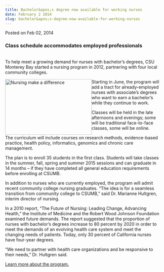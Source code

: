 ```yaml
---
title: Bachelor&apos;s degree now available for working nurses
date: February 2 2014
slug: bachelor&apos;s-degree-now-available-for-working-nurses
---
```


 



<span class="date">Posted on Feb 02, 2014    </span>
<h3>Class schedule accommodates employed professionals</h3>
<p><br>
To help meet a growing demand for nurses with bachelor&#x2019;s degrees,
CSU Monterey Bay started a nursing program in 2012, partnering with
four local community colleges.</br></p>
<p><img alt="Nursing make a difference" src="https://news.csumb.edu/sites/default/files/65/attachments/news/images/nursing_image.jpeg" style="float:left; width:280px; height:180px">Starting in June,
the program will add a tract for already-employed nurses with
associate&#x2019;s degrees who want to earn a bachelor&#x2019;s while they
continue to work.</img></p>
<p>Classes will be held in the late afternoons and evenings; some
will be traditional face-to-face classes, some will be online.</p>
<p>The curriculum will include courses on research methods,
evidence-based practice, health policy, informatics, genomics and
chronic care management.</p>
<p>The plan is to enroll 35 students in the first class. Students
will take classes in the summer, fall, spring and summer 2015
sessions and can graduate in 14 months &#x2013; if they have completed all
general education requirements before enrolling at CSUMB.</p>
<p>In addition to nurses who are currently employed, the program
will admit recent community college nursing graduates. &#x201C;The idea is
for a seamless transition from community college to CSUMB,&#x201D; said
Dr. Marianne Hultgren, interim director of nursing.</p>
<p>In a 2010 report, &#x201C;The Future of Nursing: Leading Change,
Advancing Health,&#x201D; the Institute of Medicine and the Robert Wood
Johnson Foundation examined future demands. The report suggested
that the proportion of nurses with bachelor&#x2019;s degrees increase to
80 percent by 2020 in order to meet the demands of an evolving
health care system and meet the changing needs of patients. Today,
only 30 percent of California nurses have four-year degrees.</p>
<p>&#x201C;We need to partner with health care organizations and be
responsive to their needs,&#x201D; Dr. Hultgren said.</p>
<p><a href="https://nursing.csumb.edu/adn-bsn-completion-program" rel="nofollow">Learn more about the program.</a></p>





 
